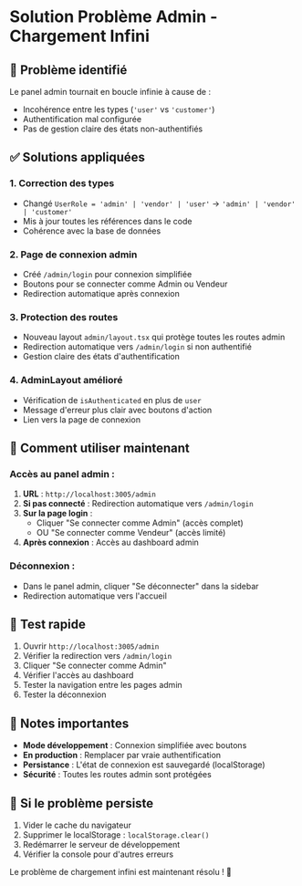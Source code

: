 # Solution Problème Admin - Chargement Infini

## 🚨 Problème identifié
Le panel admin tournait en boucle infinie à cause de :
- Incohérence entre les types (`'user'` vs `'customer'`)
- Authentification mal configurée
- Pas de gestion claire des états non-authentifiés

## ✅ Solutions appliquées

### 1. Correction des types
- Changé `UserRole = 'admin' | 'vendor' | 'user'` → `'admin' | 'vendor' | 'customer'`
- Mis à jour toutes les références dans le code
- Cohérence avec la base de données

### 2. Page de connexion admin
- Créé `/admin/login` pour connexion simplifiée
- Boutons pour se connecter comme Admin ou Vendeur
- Redirection automatique après connexion

### 3. Protection des routes
- Nouveau layout `admin/layout.tsx` qui protège toutes les routes admin
- Redirection automatique vers `/admin/login` si non authentifié
- Gestion claire des états d'authentification

### 4. AdminLayout amélioré
- Vérification de `isAuthenticated` en plus de `user`
- Message d'erreur plus clair avec boutons d'action
- Lien vers la page de connexion

## 🔧 Comment utiliser maintenant

### Accès au panel admin :
1. **URL** : `http://localhost:3005/admin`
2. **Si pas connecté** : Redirection automatique vers `/admin/login`
3. **Sur la page login** :
   - Cliquer "Se connecter comme Admin" (accès complet)
   - OU "Se connecter comme Vendeur" (accès limité)
4. **Après connexion** : Accès au dashboard admin

### Déconnexion :
- Dans le panel admin, cliquer "Se déconnecter" dans la sidebar
- Redirection automatique vers l'accueil

## 🎯 Test rapide

1. Ouvrir `http://localhost:3005/admin`
2. Vérifier la redirection vers `/admin/login`
3. Cliquer "Se connecter comme Admin"
4. Vérifier l'accès au dashboard
5. Tester la navigation entre les pages admin
6. Tester la déconnexion

## 📝 Notes importantes

- **Mode développement** : Connexion simplifiée avec boutons
- **En production** : Remplacer par vraie authentification
- **Persistance** : L'état de connexion est sauvegardé (localStorage)
- **Sécurité** : Toutes les routes admin sont protégées

## 🔄 Si le problème persiste

1. Vider le cache du navigateur
2. Supprimer le localStorage : `localStorage.clear()`
3. Redémarrer le serveur de développement
4. Vérifier la console pour d'autres erreurs

Le problème de chargement infini est maintenant résolu ! 🎉